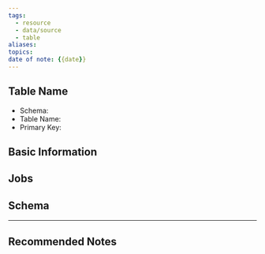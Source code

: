 ```yaml
---
tags:
  - resource
  - data/source
  - table
aliases: 
topics: 
date of note: {{date}}
---
```


## Table Name

- Schema:
- Table Name:
- Primary Key:

## Basic Information



## Jobs



## Schema








-----------
##  Recommended Notes